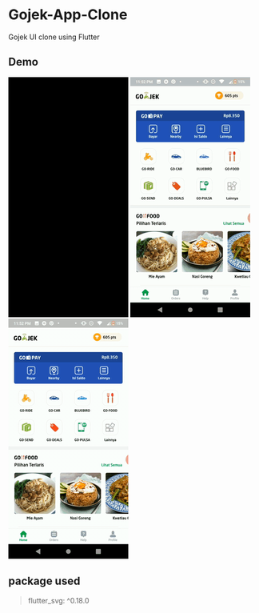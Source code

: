 # Gojek-App-Clone
Gojek UI clone using Flutter

## Demo
![Alt Text](https://github.com/AloisiusBagas/Gojek-App-Clone/blob/master/Demo/Demo1.gif) 
![Alt Text](https://github.com/AloisiusBagas/Gojek-App-Clone/blob/master/Demo/Demo2.gif) 
![Alt Text](https://github.com/AloisiusBagas/Gojek-App-Clone/blob/master/Demo/Demo3.gif) 

## package used
>flutter_svg: ^0.18.0
